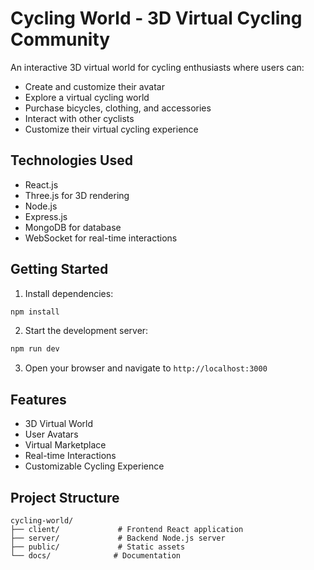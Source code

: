 # Cycling World - 3D Virtual Cycling Community

An interactive 3D virtual world for cycling enthusiasts where users can:
- Create and customize their avatar
- Explore a virtual cycling world
- Purchase bicycles, clothing, and accessories
- Interact with other cyclists
- Customize their virtual cycling experience

## Technologies Used
- React.js
- Three.js for 3D rendering
- Node.js
- Express.js
- MongoDB for database
- WebSocket for real-time interactions

## Getting Started

1. Install dependencies:
```bash
npm install
```

2. Start the development server:
```bash
npm run dev
```

3. Open your browser and navigate to `http://localhost:3000`

## Features
- 3D Virtual World
- User Avatars
- Virtual Marketplace
- Real-time Interactions
- Customizable Cycling Experience

## Project Structure
```
cycling-world/
├── client/             # Frontend React application
├── server/             # Backend Node.js server
├── public/             # Static assets
└── docs/              # Documentation
```